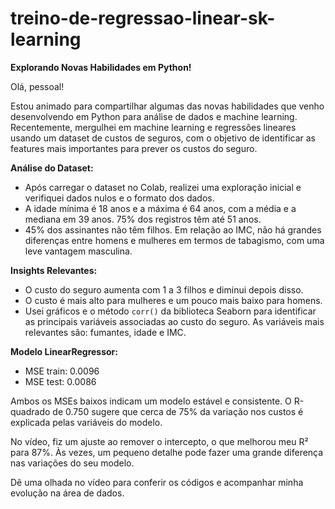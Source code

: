 # treino-de-regressao-linear-sk-learning


**Explorando Novas Habilidades em Python!**

Olá, pessoal!

Estou animado para compartilhar algumas das novas habilidades que venho desenvolvendo em Python para análise de dados e machine learning. Recentemente, mergulhei em machine learning e regressões lineares usando um dataset de custos de seguros, com o objetivo de identificar as features mais importantes para prever os custos do seguro.

**Análise do Dataset:**
- Após carregar o dataset no Colab, realizei uma exploração inicial e verifiquei dados nulos e o formato dos dados.
- A idade mínima é 18 anos e a máxima é 64 anos, com a média e a mediana em 39 anos. 75% dos registros têm até 51 anos.
- 45% dos assinantes não têm filhos. Em relação ao IMC, não há grandes diferenças entre homens e mulheres em termos de tabagismo, com uma leve vantagem masculina.

**Insights Relevantes:**
- O custo do seguro aumenta com 1 a 3 filhos e diminui depois disso.
- O custo é mais alto para mulheres e um pouco mais baixo para homens.
- Usei gráficos e o método `corr()` da biblioteca Seaborn para identificar as principais variáveis associadas ao custo do seguro. As variáveis mais relevantes são: fumantes, idade e IMC.

**Modelo LinearRegressor:**
- MSE train: 0.0096
- MSE test: 0.0086

Ambos os MSEs baixos indicam um modelo estável e consistente. O R-quadrado de 0.750 sugere que cerca de 75% da variação nos custos é explicada pelas variáveis do modelo.

No vídeo, fiz um ajuste ao remover o intercepto, o que melhorou meu R² para 87%. Às vezes, um pequeno detalhe pode fazer uma grande diferença nas variações do seu modelo.

Dê uma olhada no vídeo para conferir os códigos e acompanhar minha evolução na área de dados.

